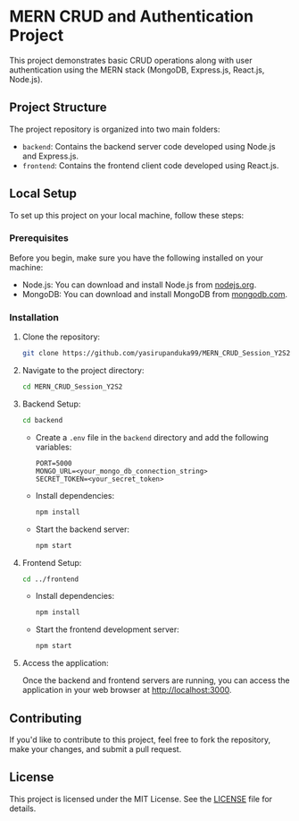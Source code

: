 # MERN CRUD and Authentication Project

This project demonstrates basic CRUD operations along with user authentication using the MERN stack (MongoDB, Express.js, React.js, Node.js).

## Project Structure

The project repository is organized into two main folders:

- `backend`: Contains the backend server code developed using Node.js and Express.js.
- `frontend`: Contains the frontend client code developed using React.js.

## Local Setup

To set up this project on your local machine, follow these steps:

### Prerequisites

Before you begin, make sure you have the following installed on your machine:

- Node.js: You can download and install Node.js from [nodejs.org](https://nodejs.org).
- MongoDB: You can download and install MongoDB from [mongodb.com](https://www.mongodb.com).

### Installation

1. Clone the repository:

    ```bash
    git clone https://github.com/yasirupanduka99/MERN_CRUD_Session_Y2S2.git
    ```

2. Navigate to the project directory:

    ```bash
    cd MERN_CRUD_Session_Y2S2
    ```

3. Backend Setup:

    ```bash
    cd backend
    ```

    - Create a `.env` file in the `backend` directory and add the following variables:

        ```
        PORT=5000
        MONGO_URL=<your_mongo_db_connection_string>
        SECRET_TOKEN=<your_secret_token>
        ```

    - Install dependencies:

        ```bash
        npm install
        ```

    - Start the backend server:

        ```bash
        npm start
        ```

4. Frontend Setup:

    ```bash
    cd ../frontend
    ```

    - Install dependencies:

        ```bash
        npm install
        ```

    - Start the frontend development server:

        ```bash
        npm start
        ```

5. Access the application:

    Once the backend and frontend servers are running, you can access the application in your web browser at [http://localhost:3000](http://localhost:3000).

## Contributing

If you'd like to contribute to this project, feel free to fork the repository, make your changes, and submit a pull request.

## License

This project is licensed under the MIT License. See the [LICENSE](LICENSE) file for details.
